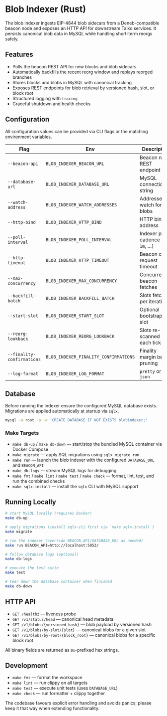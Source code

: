 # Blob Indexer (Rust)

The blob indexer ingests EIP-4844 blob sidecars from a Deneb-compatible beacon node and exposes an HTTP API for downstream Taiko services. It persists canonical blob data in MySQL while handling short-term reorgs safely.

## Features

- Polls the beacon REST API for new blocks and blob sidecars
- Automatically backfills the recent reorg window and replays reorged branches
- Stores blocks and blobs in MySQL with canonical tracking
- Exposes REST endpoints for blob retrieval by versioned hash, slot, or block root
- Structured logging with `tracing`
- Graceful shutdown and health checks

## Configuration

All configuration values can be provided via CLI flags or the matching environment variables.

| Flag | Env | Description | Default |
|------|-----|-------------|---------|
| `--beacon-api` | `BLOB_INDEXER_BEACON_URL` | Beacon node REST endpoint | _required_ |
| `--database-url` | `BLOB_INDEXER_DATABASE_URL` | MySQL connection string | _required_ |
| `--watch-address` | `BLOB_INDEXER_WATCH_ADDRESSES` | Addresses to watch for blobs | _required_ |
| `--http-bind` | `BLOB_INDEXER_HTTP_BIND` | HTTP bind address | `0.0.0.0:9000` |
| `--poll-interval` | `BLOB_INDEXER_POLL_INTERVAL` | Indexer poll cadence (`6s`, `1m`, …) | `6s` |
| `--http-timeout` | `BLOB_INDEXER_HTTP_TIMEOUT` | Beacon client request timeout | `20s` |
| `--max-concurrency` | `BLOB_INDEXER_MAX_CONCURRENCY` | Concurrent beacon fetches | `4` |
| `--backfill-batch` | `BLOB_INDEXER_BACKFILL_BATCH` | Slots fetched per iteration | `32` |
| `--start-slot` | `BLOB_INDEXER_START_SLOT` | Optional bootstrapping slot | _none_ |
| `--reorg-lookback` | `BLOB_INDEXER_REORG_LOOKBACK` | Slots re-scanned each tick | `128` |
| `--finality-confirmations` | `BLOB_INDEXER_FINALITY_CONFIRMATIONS` | Finality margin before pruning | `64` |
| `--log-format` | `BLOB_INDEXER_LOG_FORMAT` | `pretty` or `json` | `pretty` |

## Database

Before running the indexer ensure the configured MySQL database exists. Migrations are applied automatically at startup via `sqlx`.

```bash
mysql -u root -p -e 'CREATE DATABASE IF NOT EXISTS blobindexer;'
```

### Make Targets

- `make db-up` / `make db-down` — start/stop the bundled MySQL container via Docker Compose
- `make migrate` — apply SQL migrations using `sqlx migrate run`
- `make run` — launch the blob indexer with the configured `DATABASE_URL` and `BEACON_API`
- `make db-logs` — stream MySQL logs for debugging
- `make fmt` / `make lint` / `make test` / `make check` — format, lint, test, and run the combined checks
- `make sqlx-install` — install the `sqlx` CLI with MySQL support

## Running Locally

```bash
# start MySQL locally (requires Docker)
make db-up

# apply migrations (install sqlx-cli first via `make sqlx-install`)
make migrate

# run the indexer (override BEACON_API/DATABASE_URL as needed)
make run BEACON_API=http://localhost:5052/

# follow database logs (optional)
make db-logs

# execute the test suite
make test

# tear down the database container when finished
make db-down
```

## HTTP API

- `GET /healthz` — liveness probe
- `GET /v1/status/head` — canonical head metadata
- `GET /v1/blobs/{versioned_hash}` — blob payload by versioned hash
- `GET /v1/blobs/by-slot/{slot}` — canonical blobs for a given slot
- `GET /v1/blobs/by-root/{block_root}` — canonical blobs for a specific block root

All binary fields are returned as `0x`-prefixed hex strings.

## Development

- `make fmt` — format the workspace
- `make lint` — run clippy on all targets
- `make test` — execute unit tests (uses `DATABASE_URL`)
- `make check` — run formatter + clippy together

The codebase favours explicit error handling and avoids panics; please keep it that way when extending functionality.
